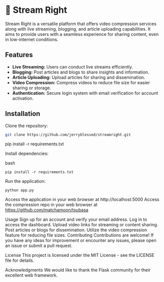 # 🎥 Stream Right

Stream Right is a versatile platform that offers video compression services along with live streaming, blogging, and article uploading capabilities. It aims to provide users with a seamless experience for sharing content, even in low-internet conditions.

## Features

- **Live Streaming:** Users can conduct live streams efficiently.
- **Blogging:** Post articles and blogs to share insights and information.
- **Article Uploading:** Upload articles for sharing and dissemination.
- **Video Compression:** Compress videos to reduce file size for easier sharing or storage.
- **Authentication:** Secure login system with email verification for account activation.

## Installation

Clone the repository:

```bash
git clone https://github.com/jerryblessed/streamright.git
```
pip install -r requirements.txt

Install dependencies:

bash
```
pip install -r requirements.txt
```
Run the application:

```
python app.py
```
Access the application in your web browser at http://localhost:5000
Access the compression repo in your web browser at https://github.com/matchamoon/tsubasa

Usage
Sign up for an account and verify your email address.
Log in to access the dashboard.
Upload video links for streaming or content sharing.
Post articles or blogs for dissemination.
Utilize the video compression feature for reducing file sizes.
Contributing
Contributions are welcome! If you have any ideas for improvement or encounter any issues, please open an issue or submit a pull request.

License
This project is licensed under the MIT License - see the LICENSE file for details.

Acknowledgments
We would like to thank the Flask community for their excellent web framework.
